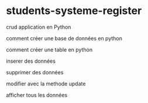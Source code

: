 # students-systeme-register
crud application en Python


comment créer une base de données en python

comment créer une table en python

inserer des données 

supprimer des données

modifier avec la methode update

afficher tous les données
